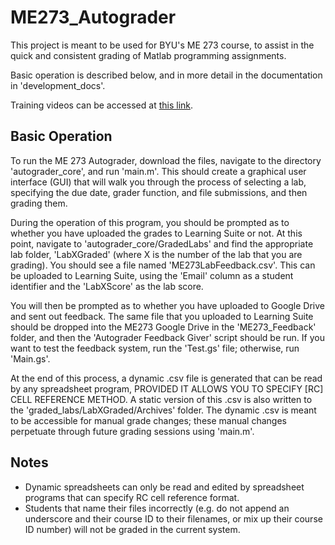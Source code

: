 # ME273_Autograder
This project is meant to be used for BYU's ME 273 course, to assist in the quick and consistent grading of Matlab programming assignments.

Basic operation is described below, and in more detail in the documentation in 'development_docs'.

Training videos can be accessed at [this link](https://www.youtube.com/channel/UCdVW8Mezn3Rv6SGG9mDs-9A/playlists).

## Basic Operation
To run the ME 273 Autograder, download the files, navigate to the directory 'autograder_core', and run 'main.m'. This should create a graphical user interface (GUI) that will walk you through the process of selecting a lab, specifying the due date, grader function, and file submissions, and then grading them.

During the operation of this program, you should be prompted as to whether you have uploaded the grades to Learning Suite or not. At this point, navigate to 'autograder_core/GradedLabs' and find the appropriate lab folder, 'LabXGraded' (where X is the number of the lab that you are grading). You should see a file named 'ME273LabFeedback.csv'. This can be uploaded to Learning Suite, using the 'Email' column as a student identifier and the 'LabXScore' as the lab score.

You will then be prompted as to whether you have uploaded to Google Drive and sent out feedback. The same file that you uploaded to Learning Suite should be dropped into the ME273 Google Drive in the 'ME273_Feedback' folder, and then the 'Autograder Feedback Giver' script should be run. If you want to test the feedback system, run the 'Test.gs' file; otherwise, run 'Main.gs'.

At the end of this process, a dynamic .csv file is generated that can be read by any spreadsheet program, PROVIDED IT ALLOWS YOU TO SPECIFY [RC] CELL REFERENCE METHOD. A static version of this .csv is also written to the 'graded_labs/LabXGraded/Archives' folder. The dynamic .csv is meant to be accessible for manual grade changes; these manual changes perpetuate through future grading sessions using 'main.m'.

## Notes
* Dynamic spreadsheets can only be read and edited by spreadsheet programs that can specify RC cell reference format.
* Students that name their files incorrectly (e.g. do not append an underscore and their course ID to their filenames, or mix up their course ID number) will not be graded in the current system.
